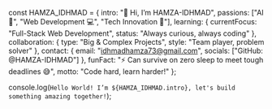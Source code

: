 const HAMZA_IDHMAD = {
    intro: "👋 Hi, I’m HAMZA-IDHMAD",
    passions: ["AI 🤖", "Web Development 💻", "Tech Innovation 🚀"],
    learning: {
        currentFocus: "Full-Stack Web Development",
        status: "Always curious, always coding"
    },
    collaboration: {
        type: "Big & Complex Projects",
        style: "Team player, problem solver"
    },
    contact: {
        email: "idhmadhamza73@gmail.com",
        socials: ["GitHub: @HAMZA-IDHMAD"]
    },
    funFact: "⚡ Can survive on zero sleep to meet tough deadlines 😅",
    motto: "Code hard, learn harder!"
};

console.log(`Hello World! I’m ${HAMZA_IDHMAD.intro}, let's build something amazing together!`);
